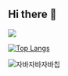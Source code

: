 ## Hi there 👋
<img src="https://capsule-render.vercel.app/api?type=rect&color=000000&height=200&section=header&text=Hello!&fontSize=70&fontColor=FF69B4&desc=I%20do%20:)&descAlignY=50&descAlign=50&descSize=20&fontAlignY=35&fontAlign=35" />

[![Top Langs](https://github-readme-stats.vercel.app/api/top-langs/?username=JINHYEOKKK&layout=compact&langs_count=8&card_width=320&theme=default)](https://github.com/anuraghazra/github-readme-stats)

<!--
**JINHYEOKKK/JINHYEOKKK** is a ✨ _special_ ✨ repository because its `README.md` (this file) appears on your GitHub profile.

Here are some ideas to get you started:

- 🔭 I’m currently working on ...
- 🌱 I’m currently learning ...
- 👯 I’m looking to collaborate on ...
- 🤔 I’m looking for help with ...
- 💬 Ask me about ...
- 📫 How to reach me: ...
- 😄 Pronouns: ...
- ⚡ Fun fact: ...
-->
![자바자바자바칩](https://img.shields.io/badge/Java-ED8B00?style=for-the-badge&logo=openjdk&logoColor=white)

